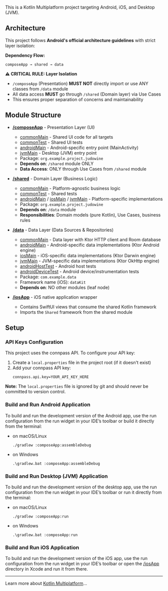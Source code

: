 This is a Kotlin Multiplatform project targeting Android, iOS, and Desktop (JVM).

## Architecture

This project follows **Android's official architecture guidelines** with strict layer isolation:

**Dependency Flow:**
```
composeApp → shared → data
```

**⚠️ CRITICAL RULE: Layer Isolation**
- `/composeApp` (Presentation) **MUST NOT** directly import or use ANY classes from `/data` module
- All data access **MUST** go through `/shared` (Domain layer) via Use Cases
- This ensures proper separation of concerns and maintainability

## Module Structure

* **[/composeApp](./composeApp/src)** - Presentation Layer (UI)
  - [commonMain](./composeApp/src/commonMain/kotlin) - Shared UI code for all targets
  - [commonTest](./composeApp/src/commonTest/kotlin) - Shared UI tests
  - [androidMain](./composeApp/src/androidMain/kotlin) - Android-specific entry point (MainActivity)
  - [jvmMain](./composeApp/src/jvmMain/kotlin) - Desktop (JVM) entry point
  - Package: `org.example.project.judowine`
  - **Depends on**: `/shared` module ONLY
  - **Data Access**: ONLY through Use Cases from `/shared` module

* **[/shared](./shared/src)** - Domain Layer (Business Logic)
  - [commonMain](./shared/src/commonMain/kotlin) - Platform-agnostic business logic
  - [commonTest](./shared/src/commonTest/kotlin) - Shared tests
  - [androidMain](./shared/src/androidMain/kotlin) / [iosMain](./shared/src/iosMain/kotlin) / [jvmMain](./shared/src/jvmMain/kotlin) - Platform-specific implementations
  - Package: `org.example.project.judowine`
  - **Depends on**: `/data` module
  - **Responsibilities**: Domain models (pure Kotlin), Use Cases, business rules

* **[/data](./data/src)** - Data Layer (Data Sources & Repositories)
  - [commonMain](./data/src/commonMain/kotlin) - Data layer with Ktor HTTP client and Room database
  - [androidMain](./data/src/androidMain/kotlin) - Android-specific data implementations (Ktor Android engine)
  - [iosMain](./data/src/iosMain/kotlin) - iOS-specific data implementations (Ktor Darwin engine)
  - [jvmMain](./data/src/jvmMain/kotlin) - JVM-specific data implementations (Ktor OkHttp engine)
  - [androidHostTest](./data/src/androidHostTest/kotlin) - Android host tests
  - [androidDeviceTest](./data/src/androidDeviceTest/kotlin) - Android device/instrumentation tests
  - Package: `com.example.data`
  - Framework name (iOS): `dataKit`
  - **Depends on**: NO other modules (leaf node)

* **[/iosApp](./iosApp)** - iOS native application wrapper
  - Contains SwiftUI views that consume the shared Kotlin framework
  - Imports the `Shared` framework from the shared module

## Setup

### API Keys Configuration

This project uses the connpass API. To configure your API key:

1. Create a `local.properties` file in the project root (if it doesn't exist)
2. Add your connpass API key:
   ```properties
   connpass.api.key=YOUR_API_KEY_HERE
   ```

**Note:** The `local.properties` file is ignored by git and should never be committed to version control.

### Build and Run Android Application

To build and run the development version of the Android app, use the run configuration from the run widget
in your IDE’s toolbar or build it directly from the terminal:
- on macOS/Linux
  ```shell
  ./gradlew :composeApp:assembleDebug
  ```
- on Windows
  ```shell
  .\gradlew.bat :composeApp:assembleDebug
  ```

### Build and Run Desktop (JVM) Application

To build and run the development version of the desktop app, use the run configuration from the run widget
in your IDE’s toolbar or run it directly from the terminal:
- on macOS/Linux
  ```shell
  ./gradlew :composeApp:run
  ```
- on Windows
  ```shell
  .\gradlew.bat :composeApp:run
  ```

### Build and Run iOS Application

To build and run the development version of the iOS app, use the run configuration from the run widget
in your IDE’s toolbar or open the [/iosApp](./iosApp) directory in Xcode and run it from there.

---

Learn more about [Kotlin Multiplatform](https://www.jetbrains.com/help/kotlin-multiplatform-dev/get-started.html)…